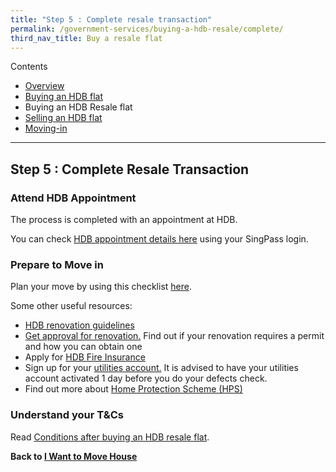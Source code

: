 ```yaml
---
title: "Step 5 : Complete resale transaction"
permalink: /government-services/buying-a-hdb-resale/complete/
third_nav_title: Buy a resale flat
---
```

Contents

- [Overview](/overview/v2/)
- [Buying an HDB flat](/government-services/buying-a-hdb/overview/)
- Buying an HDB Resale flat
- [Selling an HDB flat](/government-services/selling-a-hdb/overview/)
- [Moving-in](/government-services/buying-a-hdb/move-in/)

---------------------------------------

## Step 5 : Complete Resale Transaction

### Attend HDB Appointment

The process is completed with an appointment at HDB.

You can check <a href="https://services2.hdb.gov.sg/webapp/BB31AWDashboardWeb/BB31PLogin.jsp" target="_blank">HDB appointment details here</a> using your SingPass login.


### Prepare to Move in

Plan your move by using this checklist [here](/government-services/buying-a-hdb/move-in/).

Some other useful resources:

- <a href="https://www.hdb.gov.sg/cs/infoweb/residential/living-in-an-hdb-flat/renovation/guidelines" target="_blank">HDB renovation guidelines</a>
- <a href="https://www.hdb.gov.sg/cs/infoweb/residential/living-in-an-hdb-flat/renovation/applying-for-approval" target="_blank">Get approval for renovation.</a> Find out if your renovation requires a permit and how you can obtain one
- Apply for <a href="https://www.hdb.gov.sg/cs/infoweb/residential/living-in-an-hdb-flat/fire-insurance" target="_blank">HDB Fire Insurance</a>
- Sign up for your <a href="https://www.spgroup.com.sg/home" target="_blank">utilities account.</a> It is advised to have your utilities account activated 1 day before you do your defects check.
- Find out more about <a href="https://www.cpf.gov.sg/eSvc/Web/Schemes/ApplyOrAdjustHpsCover/ImportantNotes" target="_blank">Home Protection Scheme (HPS)</a>

### Understand your T&Cs

Read <a href="https://www.hdb.gov.sg/cs/infoweb/residential/buying-a-flat/resale/procedures/conditions-after-buying" target="_blank">Conditions after buying an HDB resale flat</a>.



**Back to [I Want to Move House](/government-services/move-house/overview/)**
